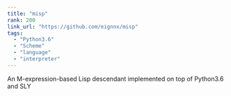 ```yaml
---
title: "misp"
rank: 200
link_url: "https://github.com/eignnx/misp"
tags:
  - "Python3.6"
  - "Scheme"
  - "language"
  - "interpreter"
---
```

An M-expression-based Lisp descendant implemented on top of Python3.6 and SLY
